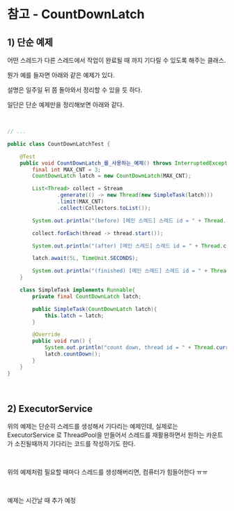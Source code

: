 # 참고 - CountDownLatch 

## 1) 단순 예제

어떤 스레드가 다른 스레드에서 작업이 완료될 때 까지 기다릴 수 있도록 해주는 클래스.

뭔가 예를 들자면 아래와 같은 예제가 있다.<br>

설명은 일주일 뒤 쯤 돌아와서 정리할 수 있을 듯 하다.<br>

일단은 단순 예제만을 정리해보면 아래와 같다.<br>

<br>

```java
// ...

public class CountDownLatchTest {

    @Test
    public void CountDownLatch_를_사용하는_예제() throws InterruptedException {
        final int MAX_CNT = 3;
        CountDownLatch latch = new CountDownLatch(MAX_CNT);

        List<Thread> collect = Stream
                .generate(() -> new Thread(new SimpleTask(latch)))
                .limit(MAX_CNT)
                .collect(Collectors.toList());

        System.out.println("(before) [메인 스레드] 스레드 id = " + Thread.currentThread().getId());

        collect.forEach(thread -> thread.start());

        System.out.println("(after) [메인 스레드] 스레드 id = " + Thread.currentThread().getId());

        latch.await(5L, TimeUnit.SECONDS);

        System.out.println("(finished) [메인 스레드] 스레드 id = " + Thread.currentThread().getId());
    }

    class SimpleTask implements Runnable{
        private final CountDownLatch latch;

        public SimpleTask(CountDownLatch latch){
            this.latch = latch;
        }

        @Override
        public void run() {
            System.out.println("count down, thread id = " + Thread.currentThread().getId());
            latch.countDown();
        }
    }
}

```

<br>

## 2) ExecutorService

위의 예제는 단순히 스레드를 생성해서 기다리는 예제인데, 실제로는 ExecutorService 로 ThreadPool을 만들어서 스레드를 재활용하면서 원하는 카운트가 소진될때까지 기다리는 코드를 작성하기도 한다.<br>

<br>

위의 예제처럼 필요할 때마다 스레드를 생성해버리면, 컴퓨터가 힘들어한다 ㅠㅠ<br>

<br>

예제는 시간날 때 추가 예정





